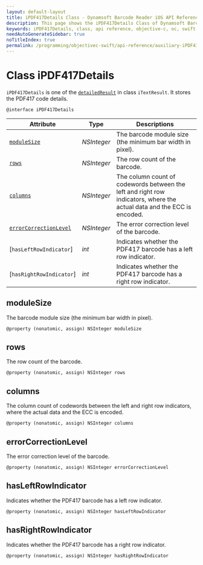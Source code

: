```yaml
---
layout: default-layout
title: iPDF417Details Class - Dynamsoft Barcode Reader iOS API Reference
description: This page shows the iPDF417Details Class of Dynamsoft Barcode Reader for iOS SDK.
keywords: iPDF417Details, class, api reference, objective-c, oc, swift
needAutoGenerateSidebar: true
noTitleIndex: true
permalink: /programming/objectivec-swift/api-reference/auxiliary-iPDF417Details.html
---
```



# Class iPDF417Details

`iPDF417Details` is one of the [`detailedResult`](auxiliary-iTextResult.md#detailedresult) in class `iTextResult`. It stores the PDF417 code details.

```objc
@interface iPDF417Details
```  

| Attribute | Type | Descriptions |
|---------- |------|------------ |
| [`moduleSize`](#modulesize) | *NSInteger* | The barcode module size (the minimum bar width in pixel). |
| [`rows`](#rows) | *NSInteger* | The row count of the barcode. |
| [`columns`](#columns) | *NSInteger* | The column count of codewords between the left and right row indicators, where the actual data and the ECC is encoded. |
| [`errorCorrectionLevel`](#errorcorrectionlevel) | *NSInteger* | The error correction level of the barcode. |
| [`hasLeftRowIndicator`] | *int* | Indicates whether the PDF417 barcode has a left row indicator. |
| [`hasRightRowIndicator`] | *int* | Indicates whether the PDF417 barcode has a right row indicator. |

## moduleSize

The barcode module size (the minimum bar width in pixel).

```objc
@property (nonatomic, assign) NSInteger moduleSize
```

## rows

The row count of the barcode.

```objc
@property (nonatomic, assign) NSInteger rows
```

## columns

The column count of codewords between the left and right row indicators, where the actual data and the ECC is encoded.

```objc
@property (nonatomic, assign) NSInteger columns
```

## errorCorrectionLevel

The error correction level of the barcode.

```objc
@property (nonatomic, assign) NSInteger errorCorrectionLevel
```

## hasLeftRowIndicator

Indicates whether the PDF417 barcode has a left row indicator.

```objc
@property (nonatomic, assign) NSInteger hasLeftRowIndicator
```

## hasRightRowIndicator

Indicates whether the PDF417 barcode has a right row indicator.

```objc
@property (nonatomic, assign) NSInteger hasRightRowIndicator
```
